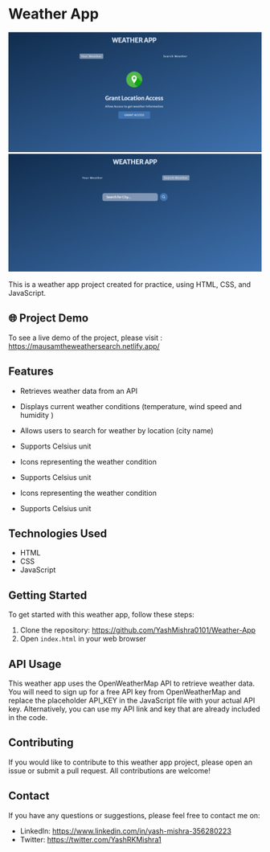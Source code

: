 # Weather App

![Weather app Preview](./Assets/Screenshot%201.png)
![Weather app Preview](./Assets/Screenshot%202.png)


This is a weather app project created for practice, using HTML, CSS, and JavaScript.

## 🌐 Project Demo 

To see a live demo of the project, please visit : https://mausamtheweathersearch.netlify.app/

## Features

- Retrieves weather data from an API
- Displays current weather conditions (temperature, wind speed and humidity )
- Allows users to search for weather by location (city name)

- Supports Celsius  unit

- Icons representing the weather condition
- Supports Celsius unit
 
- Icons representing the weather condition
- Supports Celsius unit

## Technologies Used

- HTML
- CSS
- JavaScript

## Getting Started

To get started with this weather app, follow these steps:

1. Clone the repository: https://github.com/YashMishra0101/Weather-App
2. Open `index.html` in your web browser

## API Usage

This weather app uses the OpenWeatherMap API to retrieve weather data. You will need to sign up for a free API key from OpenWeatherMap and replace the placeholder API_KEY in the JavaScript file with your actual API key. Alternatively, you can use my API link and key that are already included in the code.

## Contributing

If you would like to contribute to this weather app project, please open an issue or submit a pull request. All contributions are welcome!

## Contact 

If you have any questions or suggestions, please feel free to contact me on:

- LinkedIn: https://www.linkedin.com/in/yash-mishra-356280223
- Twitter: https://twitter.com/YashRKMishra1



